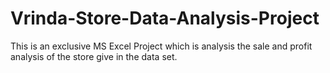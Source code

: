 # Vrinda-Store-Data-Analysis-Project
This is an exclusive MS Excel Project which is analysis the sale and profit analysis of the store give in the data set.

